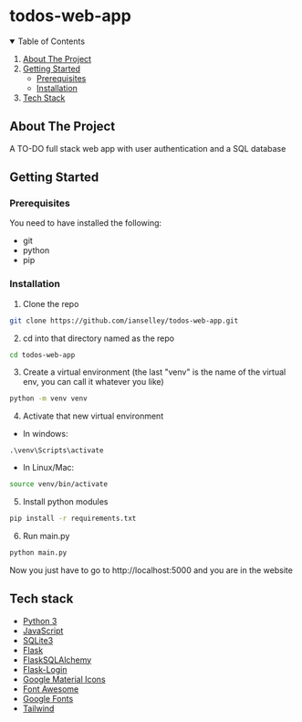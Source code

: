 # todos-web-app

<!-- PROJECT SHIELDS -->
<!--
*** I'm using markdown "reference style"which are enclosed in brackets [ ] instead of parentheses ( ).
*** https://www.markdownguide.org/basic-syntax/#reference-style-links
-->

<!-- TABLE OF CONTENTS -->
<details open="open">
  <summary>Table of Contents</summary>
  <ol>
    <li>
      <a href="#about-the-project">About The Project</a>
    </li>
    <li>
      <a href="#getting-started">Getting Started</a>
      <ul>
        <li><a href="#prerequisites">Prerequisites</a></li>
        <li><a href="#installation">Installation</a></li>
      </ul>
    </li>
    <li><a href="#tech-stack">Tech Stack</a></li>
  </ol>
</details>

<!-- ABOUT THE PROJECT -->

## About The Project

A TO-DO full stack web app with user authentication and a SQL database

<!-- GETTING STARTED -->

## Getting Started

### Prerequisites

You need to have installed the following:

- git
- python
- pip

### Installation

1. Clone the repo

```sh
git clone https://github.com/ianselley/todos-web-app.git
```

2. cd into that directory named as the repo

```sh
cd todos-web-app
```

3. Create a virtual environment (the last "venv" is the name of the
   virtual env, you can call it whatever you like)

```sh
python -m venv venv
```

4. Activate that new virtual environment

- In windows:

```
.\venv\Scripts\activate
```

- In Linux/Mac:

```sh
source venv/bin/activate
```

5. Install python modules

```sh
pip install -r requirements.txt
```

6. Run main.py

```sh
python main.py
```

Now you just have to go to http://localhost:5000 and you are in the website

<!-- TECH STACK -->

## Tech stack

- [Python 3](https://www.python.org)
- [JavaScript](https://www.javascript.com)
- [SQLite3](https://docs.python.org/3.10/library/sqlite3.html)
- [Flask](https://flask.palletsprojects.com/en/2.0.x)
- [FlaskSQLAlchemy](https://flask-sqlalchemy.palletsprojects.com/en/2.x)
- [Flask-Login](https://flask-login.readthedocs.io/en/latest/)
- [Google Material Icons](https://fonts.google.com/icons)
- [Font Awesome](https://fontawesome.com)
- [Google Fonts](https://fonts.google.com)
- [Tailwind](https://tailwindcss.com)
